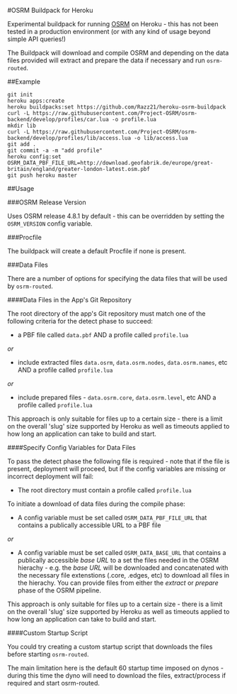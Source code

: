 #OSRM Buildpack for Heroku

Experimental buildpack for running [OSRM](http://project-osrm.org) on Heroku - this has not been tested in a production environment (or with any kind of usage beyond simple API queries!)

The Buildpack will download and compile OSRM and depending on the data files provided will extract and prepare the data if necessary and run `osrm-routed`.

##Example

```
git init
heroku apps:create
heroku buildpacks:set https://github.com/Razz21/heroku-osrm-buildpack
curl -L https://raw.githubusercontent.com/Project-OSRM/osrm-backend/develop/profiles/car.lua -o profile.lua
mkdir lib
curl -L https://raw.githubusercontent.com/Project-OSRM/osrm-backend/develop/profiles/lib/access.lua -o lib/access.lua
git add .
git commit -a -m "add profile"
heroku config:set OSRM_DATA_PBF_FILE_URL=http://download.geofabrik.de/europe/great-britain/england/greater-london-latest.osm.pbf
git push heroku master
```

##Usage

###OSRM Release Version

Uses OSRM release 4.8.1 by default - this can be overridden by setting the `OSRM_VERSION` config variable.

###Procfile

The buildpack will create a default Procfile if none is present.

###Data Files

There are a number of options for specifying the data files that will be used by `osrm-routed`.

####Data Files in the App's Git Repository

The root directory of the app's Git repository must match one of the following criteria for the detect phase to succeed:

- a PBF file called `data.pbf` AND a profile called `profile.lua`

*or*

- include extracted files `data.osrm`, `data.osrm.nodes`, `data.osrm.names`, etc AND a profile called `profile.lua`

*or* 

- include prepared files - `data.osrm.core`, `data.osrm.level`, etc AND a profile called `profile.lua`

This approach is only suitable for files up to a certain size - there is a limit on the overall 'slug' size supported by Heroku as well as timeouts applied to how long an application can take to build and start.

####Specify Config Variables for Data Files

To pass the detect phase the following file is required - note that if the file is present, deployment will proceed, but if the config variables are missing or incorrect deployment will fail:

- The root directory must contain a profile called `profile.lua`

To initiate a download of data files during the compile phase:

- A config variable must be set called `OSRM_DATA_PBF_FILE_URL` that contains a publically accessible URL to a PBF file

*or*

- A config variable must be set called `OSRM_DATA_BASE_URL` that contains a publically accessible _base URL_ to a set the files needed in the OSRM hierachy - e.g. the _base URL_ will be downloaded and concatenated with the necessary file extenstions (.core, .edges, etc) to download all files in the hierachy. You can provide files from either the _extract_ or _prepare_ phase of the OSRM pipeline.

This approach is only suitable for files up to a certain size - there is a limit on the overall 'slug' size supported by Heroku as well as timeouts applied to how long an application can take to build and start.

####Custom Startup Script

You could try creating a custom startup script that downloads the files before starting `osrm-routed`.

The main limitation here is the default 60 startup time imposed on dynos - during this time the dyno will need to download the files, extract/process if required and start osrm-routed.
